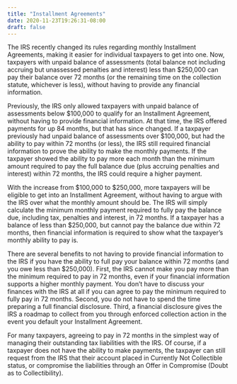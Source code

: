 ```yaml
---
title: "Installment Agreements"
date: 2020-11-23T19:26:31-08:00
draft: false
---
```


The IRS recently changed its rules regarding monthly Installment Agreements, making it easier for individual taxpayers to get into one.  Now, taxpayers with unpaid balance of assessments (total balance not including accruing but unassessed penalties and interest) less than $250,000 can pay their balance over 72 months (or the remaining time on the collection statute, whichever is less), without having to provide any financial information.

Previously, the IRS only allowed taxpayers with unpaid balance of assessments below $100,000 to qualify for an Installment Agreement, without having to provide financial information.  At that time, the IRS offered payments for up 84 months, but that has since changed.  If a taxpayer previously had unpaid balance of assessments over $100,000, but had the ability to pay within 72 months (or less), the IRS still required financial information to prove the ability to make the monthly payments.  If the taxpayer showed the ability to pay more each month than the minimum amount required to pay the full balance due (plus accruing penalties and interest) within 72 months, the IRS could require a higher payment.

With the increase from $100,000 to $250,000, more taxpayers will be eligible to get into an Installment Agreement, without having to argue with the IRS over what the monthly amount should be. The IRS will simply calculate the minimum monthly payment required to fully pay the balance due, including tax, penalties and interest, in 72 months.  If a taxpayer has a balance of less than $250,000, but cannot pay the balance due within 72 months, then financial information is required to show what the taxpayer’s monthly ability to pay is. 

There are several benefits to not having to provide financial information to the IRS if you have the ability to full pay your balance within 72 months (and you owe less than $250,000).  First, the IRS cannot make you pay more than the minimum required to pay in 72 months, even if your financial information supports a higher monthly payment.  You don’t have to discuss your finances with the IRS at all if you can agree to pay the minimum required to fully pay in 72 months.  Second, you do not have to spend the time preparing a full financial disclosure.  Third, a financial disclosure gives the IRS a roadmap to collect from you through enforced collection action in the event you default your Installment Agreement.

For many taxpayers, agreeing to pay in 72 months in the simplest way of managing their outstanding tax liabilities with the IRS.  Of course, if a taxpayer does not have the ability to make payments, the taxpayer can still request from the IRS that their account placed in Currently Not Collectible status, or compromise the liabilities through an Offer in Compromise (Doubt as to Collectibility).
